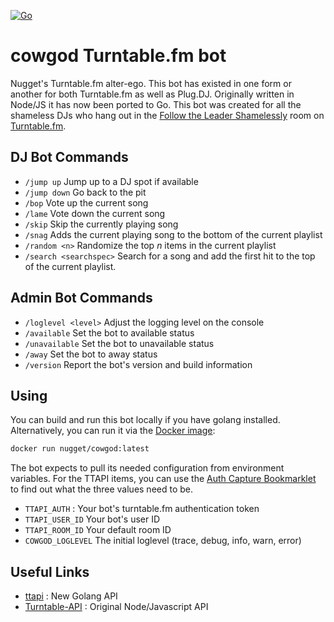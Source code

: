 [![Go](https://github.com/nugget/cowgod/actions/workflows/go.yml/badge.svg?branch=main)](https://github.com/nugget/cowgod/actions/workflows/go.yml)

cowgod Turntable.fm bot
=======================

Nugget's Turntable.fm alter-ego.  This bot has existed in one form or another
for both Turntable.fm as well as Plug.DJ.  Originally written in Node/JS it has
now been ported to Go.  This bot was created for all the shameless DJs who 
hang out in the [Follow the Leader Shamelessly] room on [Turntable.fm].


DJ Bot Commands
---------------

* `/jump up` Jump up to a DJ spot if available
* `/jump down` Go back to the pit
* `/bop` Vote up the current song
* `/lame` Vote down the current song
* `/skip` Skip the currently playing song
* `/snag` Adds the current playing song to the bottom of the current playlist
* `/random <n>` Randomize the top *n* items in the current playlist
* `/search <searchspec>` Search for a song and add the first hit to the top of
  the current playlist.

Admin Bot Commands
------------------
* `/loglevel <level>` Adjust the logging level on the console
* `/available` Set the bot to available status
* `/unavailable` Set the bot to unavailable status
* `/away` Set the bot to away status
* `/version` Report the bot's version and build information

Using
-----

You can build and run this bot locally if you have golang installed.
Alternatively, you can run it via the [Docker image]:

```sh
docker run nugget/cowgod:latest
```

The bot expects to pull its needed configuration from environment variables.
For the TTAPI items, you can use the [Auth Capture Bookmarklet] to find out
what the three values need to be.

* `TTAPI_AUTH` : Your bot's turntable.fm authentication token
* `TTAPI_USER_ID` Your bot's user ID
* `TTAPI_ROOM_ID` Your default room ID
* `COWGOD_LOGLEVEL` The initial loglevel (trace, debug, info, warn, error)

Useful Links
------------

* [ttapi](https://github.com/alaingilbert/ttapi) : New Golang API
* [Turntable-API](https://github.com/alaingilbert/Turntable-API) : Original Node/Javascript API

[Docker image]: https://hub.docker.com/repository/docker/nugget/cowgod/general
[Auth Capture Bookmarklet]: http://alaingilbert.github.com/Turntable-API/bookmarklet.html
[Turntable.fm]: https://turntable.fm/
[Follow the Leader Shamelessly]: https://turntable.fm/follow_the_leader_shamelessly
